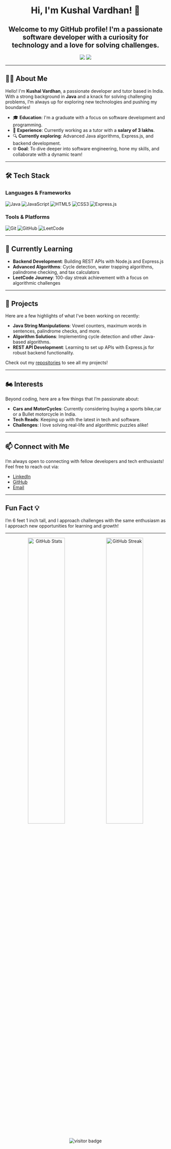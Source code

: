 <h1 align="center">Hi, I'm Kushal Vardhan! 👋</h1>
<h2 align="center">Welcome to my GitHub profile! I'm a passionate software developer with a curiosity for technology and a love for solving challenges.</h2>

<p align="center">
  <a href="https://github.com/Kushalvardhan18"><img src="https://img.shields.io/github/followers/Kushalvardhan18?label=Follow%20me&style=social"></a>
  <a href="mailto:kushalvardhan1804@hotmail.com"><img src="https://img.shields.io/badge/-Contact%20me-007ACC?style=flat-square&logo=Gmail&logoColor=white"></a>
</p>

---

## 🙋‍♂️ About Me 

Hello! I'm **Kushal Vardhan**, a passionate developer and tutor based in India. With a strong background in **Java** and a knack for solving challenging problems, I’m always up for exploring new technologies and pushing my boundaries!

- 🎓 **Education**: I'm a graduate with a focus on software development and programming.
- 💼 **Experience**: Currently working as a tutor with a **salary of 3 lakhs**.
- 🔍 **Currently exploring**: Advanced Java algorithms, Express.js, and backend development.
- 🌐 **Goal**: To dive deeper into software engineering, hone my skills, and collaborate with a dynamic team!

---

## 🛠️ Tech Stack 

### Languages & Frameworks
![Java](https://img.shields.io/badge/Java-ED8B00?style=for-the-badge&logo=java&logoColor=white) 
![JavaScript](https://img.shields.io/badge/JavaScript-F7DF1E?style=for-the-badge&logo=javascript&logoColor=black) 
![HTML5](https://img.shields.io/badge/HTML5-E34F26?style=for-the-badge&logo=html5&logoColor=white) 
![CSS3](https://img.shields.io/badge/CSS3-1572B6?style=for-the-badge&logo=css3&logoColor=white)
![Express.js](https://img.shields.io/badge/Express.js-404D59?style=for-the-badge)

### Tools & Platforms
![Git](https://img.shields.io/badge/Git-F05032?style=for-the-badge&logo=git&logoColor=white)
![GitHub](https://img.shields.io/badge/GitHub-181717?style=for-the-badge&logo=github&logoColor=white)
![LeetCode](https://img.shields.io/badge/LeetCode-000000?style=for-the-badge&logo=LeetCode&logoColor=yellow)

---

## 🌱 Currently Learning

- **Backend Development**: Building REST APIs with Node.js and Express.js
- **Advanced Algorithms**: Cycle detection, water trapping algorithms, palindrome checking, and tax calculators
- **LeetCode Journey**: 100-day streak achievement with a focus on algorithmic challenges

---

## 🚀 Projects

Here are a few highlights of what I've been working on recently:

- **Java String Manipulations**: Vowel counters, maximum words in sentences, palindrome checks, and more.
- **Algorithm Solutions**: Implementing cycle detection and other Java-based algorithms.
- **REST API Development**: Learning to set up APIs with Express.js for robust backend functionality.

Check out my [repositories](https://github.com/Kushalvardhan18?tab=repositories) to see all my projects!

---

## 🏍️ Interests 

Beyond coding, here are a few things that I’m passionate about:

- **Cars and MotorCycles**: Currently considering buying a sports bike,car or a Bullet motorcycle in India.
- **Tech Reads**: Keeping up with the latest in tech and software.
- **Challenges**: I love solving real-life and algorithmic puzzles alike!

---

## 📫 Connect with Me 

I’m always open to connecting with fellow developers and tech enthusiasts! Feel free to reach out via:

- [LinkedIn](https://www.linkedin.com/in/kushalvardhan1804/)
- [GitHub](https://github.com/Kushalvardhan18)
- [Email](kushalvardhan1804@hotmail.com)

---

## Fun Fact 💡

I’m 6 feet 1 inch tall, and I approach challenges with the same enthusiasm as I approach new opportunities for learning and growth!

---

<p align="center">
  <img src="https://github-readme-stats.vercel.app/api?username=Kushalvardhan18&show_icons=true&theme=tokyonight" alt="GitHub Stats" width="48%">
  <img src="https://github-readme-streak-stats.herokuapp.com/?user=Kushalvardhan18&theme=tokyonight" alt="GitHub Streak" width="48%">
</p>


<p align="center">
  <img src="https://visitor-badge.laobi.icu/badge?page_id=Kushalvardhan18.Kushalvardhan18" alt="visitor badge"/>
</p>
